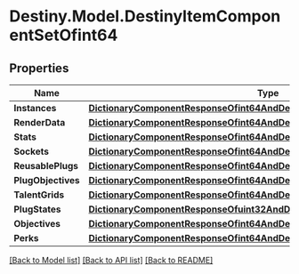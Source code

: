 # Destiny.Model.DestinyItemComponentSetOfint64

## Properties

Name | Type | Description | Notes
------------ | ------------- | ------------- | -------------
**Instances** | [**DictionaryComponentResponseOfint64AndDestinyItemInstanceComponent**](DictionaryComponentResponseOfint64AndDestinyItemInstanceComponent.md) |  | [optional] 
**RenderData** | [**DictionaryComponentResponseOfint64AndDestinyItemRenderComponent**](DictionaryComponentResponseOfint64AndDestinyItemRenderComponent.md) |  | [optional] 
**Stats** | [**DictionaryComponentResponseOfint64AndDestinyItemStatsComponent**](DictionaryComponentResponseOfint64AndDestinyItemStatsComponent.md) |  | [optional] 
**Sockets** | [**DictionaryComponentResponseOfint64AndDestinyItemSocketsComponent**](DictionaryComponentResponseOfint64AndDestinyItemSocketsComponent.md) |  | [optional] 
**ReusablePlugs** | [**DictionaryComponentResponseOfint64AndDestinyItemReusablePlugsComponent**](DictionaryComponentResponseOfint64AndDestinyItemReusablePlugsComponent.md) |  | [optional] 
**PlugObjectives** | [**DictionaryComponentResponseOfint64AndDestinyItemPlugObjectivesComponent**](DictionaryComponentResponseOfint64AndDestinyItemPlugObjectivesComponent.md) |  | [optional] 
**TalentGrids** | [**DictionaryComponentResponseOfint64AndDestinyItemTalentGridComponent**](DictionaryComponentResponseOfint64AndDestinyItemTalentGridComponent.md) |  | [optional] 
**PlugStates** | [**DictionaryComponentResponseOfuint32AndDestinyItemPlugComponent**](DictionaryComponentResponseOfuint32AndDestinyItemPlugComponent.md) |  | [optional] 
**Objectives** | [**DictionaryComponentResponseOfint64AndDestinyItemObjectivesComponent**](DictionaryComponentResponseOfint64AndDestinyItemObjectivesComponent.md) |  | [optional] 
**Perks** | [**DictionaryComponentResponseOfint64AndDestinyItemPerksComponent**](DictionaryComponentResponseOfint64AndDestinyItemPerksComponent.md) |  | [optional] 

[[Back to Model list]](../README.md#documentation-for-models) [[Back to API list]](../README.md#documentation-for-api-endpoints) [[Back to README]](../README.md)

